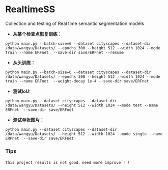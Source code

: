 # RealtimeSS
Collection and testing of Real time semantic segmentation models

- **从某个检查点恢复训练：**

```
python main.py --batch-size=6 --dataset cityscapes --dataset-dir /data/wangyu/Datasets/ --epochs 300 --height 512 --width 1024 --mode train --name ERFnet  --save-dir save/ERFnet --resume
```

- **从头训练：**

```
python main.py --batch-size=6 --dataset cityscapes --dataset-dir /data/wangyu/Datasets/ --epochs 300 --height 512 --width 1024 --mode train --name ERFnet  --weight-decay 1e-4 --save-dir save/ERFnet
```

- **测试IoU:**

```
python main.py --dataset cityscapes --dataset-dir /data/wangyu/Datasets/ --height 512 --width 1024 --mode test --name ERFnet  --save-dir save/ERFnet
```

- **测试单张图片：**

```
python main.py --dataset cityscapes --dataset-dir /data/wangyu/Datasets/ --height 512 --width 1024 --mode single --name ERFnet  --save-dir save/ERFnet
```



### Tips

```
This project results is not good，need more improve ！！
```

